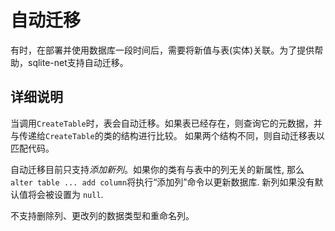 ﻿# 自动迁移 

   有时，在部署并使用数据库一段时间后，需要将新值与表(实体)关联。为了提供帮助，sqlite-net支持自动迁移。

## 详细说明

   当调用`CreateTable`时，表会自动迁移。如果表已经存在，则查询它的元数据，并与传递给`CreateTable`的类的结构进行比较。 如果两个结构不同，则自动迁移表以匹配代码。

   自动迁移目前只支持*添加新列*。如果你的类有与表中的列无关的新属性, 那么`alter table ... add column`将执行“添加列”命令以更新数据库. 新列如果没有默认值将会被设置为 `null`.

   不支持删除列、更改列的数据类型和重命名列。

